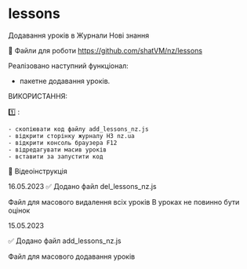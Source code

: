 # lessons
Додавання уроків в Журнали Нові знання

💾 Файли для роботи https://github.com/shatVM/nz/lessons

Реалізовано наступний функціонал:
 - пакетне додавання уроків.
 
ВИКОРИСТАННЯ:

1️⃣ :

    - скопіювати код файлу add_lessons_nz.js
    - відкрити сторінку журналу НЗ nz.ua
    - відкрити консоль браузера F12
    - відредагувати масив уроків
    - вставити за запустити код 
  
🎥 Відеоінструкція 

16.05.2023
✅ Додано файл del_lessons_nz.js
    
Файл для масового видалення всіх уроків
В уроках не повинно бути оцінок 

15.05.2023

✅ Додано файл add_lessons_nz.js

Файл для масового додавання уроків



